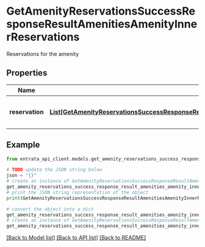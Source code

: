 # GetAmenityReservationsSuccessResponseResultAmenitiesAmenityInnerReservations

Reservations for the amenity

## Properties

Name | Type | Description | Notes
------------ | ------------- | ------------- | -------------
**reservation** | [**List[GetAmenityReservationsSuccessResponseResultAmenitiesAmenityInnerReservationsReservationInner]**](GetAmenityReservationsSuccessResponseResultAmenitiesAmenityInnerReservationsReservationInner.md) | List of reservations for the amenity | [optional] 

## Example

```python
from entrata_api_client.models.get_amenity_reservations_success_response_result_amenities_amenity_inner_reservations import GetAmenityReservationsSuccessResponseResultAmenitiesAmenityInnerReservations

# TODO update the JSON string below
json = "{}"
# create an instance of GetAmenityReservationsSuccessResponseResultAmenitiesAmenityInnerReservations from a JSON string
get_amenity_reservations_success_response_result_amenities_amenity_inner_reservations_instance = GetAmenityReservationsSuccessResponseResultAmenitiesAmenityInnerReservations.from_json(json)
# print the JSON string representation of the object
print(GetAmenityReservationsSuccessResponseResultAmenitiesAmenityInnerReservations.to_json())

# convert the object into a dict
get_amenity_reservations_success_response_result_amenities_amenity_inner_reservations_dict = get_amenity_reservations_success_response_result_amenities_amenity_inner_reservations_instance.to_dict()
# create an instance of GetAmenityReservationsSuccessResponseResultAmenitiesAmenityInnerReservations from a dict
get_amenity_reservations_success_response_result_amenities_amenity_inner_reservations_from_dict = GetAmenityReservationsSuccessResponseResultAmenitiesAmenityInnerReservations.from_dict(get_amenity_reservations_success_response_result_amenities_amenity_inner_reservations_dict)
```
[[Back to Model list]](../README.md#documentation-for-models) [[Back to API list]](../README.md#documentation-for-api-endpoints) [[Back to README]](../README.md)


